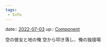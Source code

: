 ```yaml
---
tags:
 - Info
---
```


date:: [2022-07-03](Daily_Note/2022-07-03.md)
up:: [Component](../Bar/Novel/Chaos/Component.md)

空の彼女と地の俺
空から叩き落し、俺の独壇場